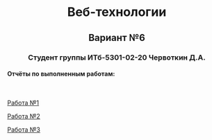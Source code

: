 <h1 align="center">Веб-технологии</h1>
<h2 align="center">Вариант №6</h2>
<h3 align="center">Студент группы ИТб-5301-02-20 Червоткин Д.А.</h3>

#### Отчёты по выполненным работам:
<br>

[Работа №1](/Reports/Work1.md)

[Работа №2](/Reports/Work2.md)

[Работа №3](/Reports/Work3.md)